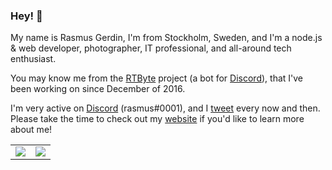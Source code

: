 ### Hey! 👋

My name is Rasmus Gerdin, I'm from Stockholm, Sweden, and I'm a node.js & web developer, photographer, IT professional, and all-around tech enthusiast.

You may know me from the [RTByte] project (a bot for [Discord]), that I've been working on since December of 2016. 

I'm very active on [Discord] (rasmus#0001), and I [tweet] every now and then. Please take the time to check out my [website] if you'd like to learn more about me!

<table>
  <tr>
    <td align="center" style="padding=0;width=50%;">
      <img align="center" style="padding=0;" src="https://github-readme-stats.vercel.app/api/?username=rasmusgerdin&show_icons=true&title_color=4F8CC9&text_color=9f9f9f&bg_color=00000000&hide_border=true&icon_color=4F8CC9&hide_title=true&count_private=true" />
    </td>
    <td align="center" style="padding=0;width=50%;">
      <img align="center" style="padding=0;" src="https://github-readme-stats.quantumlytangled.vercel.app/api/top-langs/?username=rasmusgerdin&layout=compact&show_icons=true&title_color=4F8CC9&text_color=9f9f9f&bg_color=00000000&hide_border=true&icon_color=00000000&count_private=true,char;binarytf/binarytf" />
    </td>
  </tr>
</table>


[RTByte]:                https://rtbyte.xyz
[Discord]:               https://discord.com
[tweet]:                 https://twitter.com/rasmusgerdin_
[website]:               https://rasmusgerdin.com
